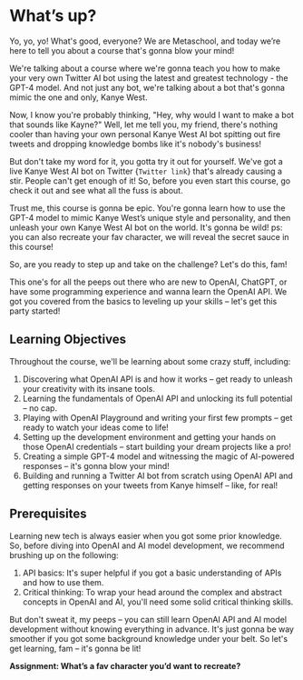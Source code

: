 # What’s up?

Yo, yo, yo! What's good, everyone? We are Metaschool, and today we’re here to tell you about a course that's gonna blow your mind!

We're talking about a course where we're gonna teach you how to make your very own Twitter AI bot using the latest and greatest technology - the GPT-4 model. And not just any bot, we're talking about a bot that's gonna mimic the one and only, Kanye West.

Now, I know you're probably thinking, "Hey, why would I want to make a bot that sounds like Kayne?" Well, let me tell you, my friend, there's nothing cooler than having your own personal Kanye West AI bot spitting out fire tweets and dropping knowledge bombs like it's nobody's business!

But don't take my word for it, you gotta try it out for yourself. We've got a live Kanye West AI bot on Twitter {`Twitter link`} that's already causing a stir. People can't get enough of it! So, before you even start this course, go check it out and see what all the fuss is about.

Trust me, this course is gonna be epic. You're gonna learn how to use the GPT-4 model to mimic Kanye West’s unique style and personality, and then unleash your own Kanye West AI bot on the world. It's gonna be wild! ps: you can also recreate your fav character, we will reveal the secret sauce in this course!

So, are you ready to step up and take on the challenge? Let's do this, fam! 

This one's for all the peeps out there who are new to OpenAI, ChatGPT, or have some programming experience and wanna learn the OpenAI API. We got you covered from the basics to leveling up your skills – let's get this party started!

## **Learning Objectives**

Throughout the course, we'll be learning about some crazy stuff, including:

1. Discovering what OpenAI API is and how it works – get ready to unleash your creativity with its insane tools.
2. Learning the fundamentals of OpenAI API and unlocking its full potential – no cap.
3. Playing with OpenAI Playground and writing your first few prompts – get ready to watch your ideas come to life!
4. Setting up the development environment and getting your hands on those OpenAI credentials – start building your dream projects like a pro!
5. Creating a simple GPT-4 model and witnessing the magic of AI-powered responses – it's gonna blow your mind!
6. Building and running a Twitter AI bot from scratch using OpenAI API and getting responses on your tweets from Kanye himself – like, for real!

## **Prerequisites**

Learning new tech is always easier when you got some prior knowledge. So, before diving into OpenAI and AI model development, we recommend brushing up on the following:

1. API basics: It's super helpful if you got a basic understanding of APIs and how to use them.
2. Critical thinking: To wrap your head around the complex and abstract concepts in OpenAI and AI, you'll need some solid critical thinking skills.

But don't sweat it, my peeps – you can still learn OpenAI API and AI model development without knowing everything in advance. It's just gonna be way smoother if you got some background knowledge under your belt. So let's get learning, fam – it's gonna be lit!

**Assignment: What’s a fav character you’d want to recreate?**